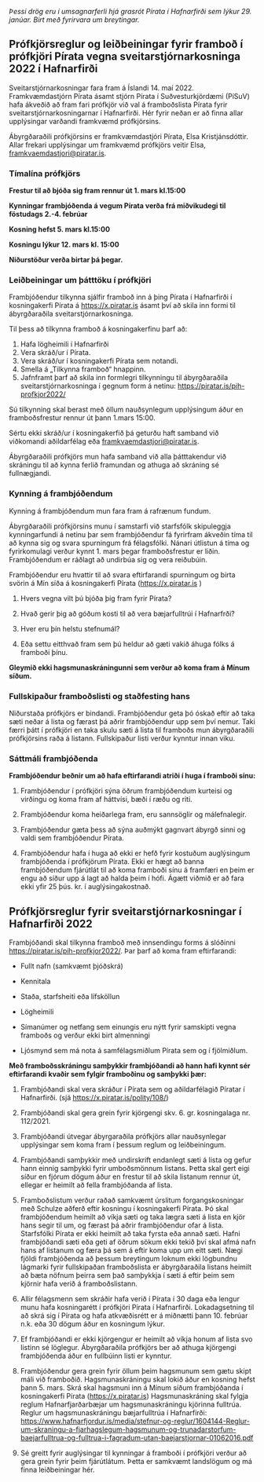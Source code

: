 *Þessi drög eru í umsagnarferli hjá grasrót Pírata í Hafnarfirði sem lýkur 29. janúar. Birt með fyrirvara um breytingar.*

## Prófkjörsreglur og leiðbeiningar fyrir framboð í prófkjöri Pírata vegna sveitarstjórnarkosninga 2022 í Hafnarfirði

Sveitarstjórnarkosningar fara fram á Íslandi 14. maí 2022. Framkvæmdastjórn Pírata ásamt stjórn Pírata í Suðvesturkjördæmi (PíSuV) hafa ákveðið að fram fari prófkjör við val á framboðslista Pírata fyrir sveitarstjórnarkosningarnar í Hafnarfirði. Hér fyrir neðan er að finna allar upplýsingar varðandi framkvæmd prófkjörsins.

Ábyrgðaraðili prófkjörsins er framkvæmdastjóri Pírata, Elsa Kristjánsdóttir. Allar frekari upplýsingar um framkvæmd prófkjörs veitir Elsa, framkvaemdastjori@piratar.is.


### Tímalína prófkjörs

**Frestur til að bjóða sig fram rennur út 1. mars kl.15:00**

**Kynningar frambjóðenda á vegum Pírata verða frá miðvikudegi til föstudags 2.-4. febrúar**

**Kosning hefst 5. mars kl.15:00**

**Kosningu lýkur 12. mars kl. 15:00**

**Niðurstöður verða birtar þá þegar.**


### Leiðbeiningar um þátttöku í prófkjöri
Frambjóðendur tilkynna sjálfir framboð inn á þing Pírata í Hafnarfirði í kosningakerfi Pírata á https://x.piratar.is ásamt því að skila inn formi til ábyrgðaraðila sveitarstjórnarkosninga.

Til þess að tilkynna framboð á kosningakerfinu þarf að:

1. Hafa lögheimili í Hafnarfirði
2. Vera skráð/ur í Pírata.
3. Vera skráð/ur í kosningakerfi Pírata sem notandi.
4. Smella á „Tilkynna framboð“ hnappinn.
5. Jafnframt þarf að skila inn formlegri tilkynningu til  ábyrgðaraðila sveitarstjórnarkosninga í gegnum form á netinu: https://piratar.is/pih-profkjor2022/

Sú tilkynning skal berast með öllum nauðsynlegum upplýsingum áður en framboðsfrestur rennur út þann 1.mars 15:00.

Sértu ekki skráð/ur í kosningakerfið þá geturðu haft samband við viðkomandi aðildarfélag eða framkvaemdastjori@piratar.is.

Ábyrgðaraðili prófkjörs mun hafa samband við alla þátttakendur við skráningu til að kynna ferlið framundan og athuga að skráning sé fullnægjandi.
 
### Kynning á frambjóðendum

Kynning á frambjóðendum mun fara fram á rafrænum fundum.

Ábyrgðaraðili prófkjörsins munu í samstarfi við starfsfólk skipuleggja kynningarfundi á netinu þar sem frambjóðendur fá fyrirfram ákveðin tíma til að kynna sig og svara spurningum frá félagsfólki. Nánari útlistun á tíma og fyrirkomulagi verður kynnt 1. mars þegar framboðsfrestur er liðin. Frambjóðendum er ráðlagt að undirbúa sig og vera reiðubúin.

Frambjóðendur eru hvattir til að svara eftirfarandi spurningum og birta svörin á Mín síða á kosningakerfi Pírata (https://x.piratar.is )

1. Hvers vegna vilt þú bjóða þig fram fyrir Pírata?

2. Hvað gerir þig að góðum kosti til að vera bæjarfulltrúi í Hafnarfrði?

3. Hver eru þín helstu stefnumál?

4. Eða settu eitthvað fram sem þú heldur að gæti vakið áhuga fólks á framboði þínu.

**Gleymið ekki hagsmunaskráningunni sem verður að koma fram á Mínum síðum.**

### Fullskipaður framboðslisti og staðfesting hans

Niðurstaða prófkjörs er bindandi. Frambjóðendur geta þó óskað eftir að taka sæti neðar á lista og færast þá aðrir frambjóðendur upp sem því nemur. Taki færri þátt í prófkjöri en taka skulu sæti á lista til framboðs mun ábyrgðaraðili prófkjörsins raða á listann. Fullskipaður listi verður kynntur innan viku.

### Sáttmáli frambjóðenda

**Frambjóðendur beðnir um að hafa eftirfarandi atriði í huga í framboði sínu:**

1. Frambjóðendur í prófkjöri sýna öðrum frambjóðendum kurteisi og virðingu og koma fram af háttvísi, bæði í ræðu og riti.

2. Frambjóðendur koma heiðarlega fram, eru sannsöglir og málefnalegir.

3. Frambjóðendur gæta þess að sýna auðmýkt gagnvart ábyrgð sinni og valdi sem frambjóðendur Pírata.

4. Frambjóðendur hafa í huga að ekki er hefð fyrir kostuðum auglýsingum frambjóðenda í prófkjörum Pírata. Ekki er hægt að banna frambjóðendum fjárútlát til að koma framboði sínu á framfæri en þeim er engu að síður upp á lagt að halda þeim í hófi. Ágætt viðmið er að fara ekki yfir 25 þús. kr. í auglýsingakostnað.

## Prófkjörsreglur fyrir sveitarstjórnarkosningar í Hafnarfirði 2022

Frambjóðandi skal tilkynna framboð með innsendingu forms á slóðinni https://piratar.is/pih-profkjor2022/. Þar þarf að koma fram eftirfarandi:

* Fullt nafn (samkvæmt þjóðskrá)

* Kennitala

* Staða, starfsheiti eða lífsköllun

* Lögheimili

* Símanúmer og netfang sem einungis eru nýtt fyrir samskipti vegna framboðs og verður ekki birt almenningi

* Ljósmynd sem má nota á samfélagsmiðlum Pírata sem og í fjölmiðlum.
 
**Með framboðsskráningu samþykkir frambjóðandi að hann hafi kynnt sér eftirfarandi kvaðir sem fylgir framboðinu og samþykki þær:**

1. Frambjóðandi skal vera skráður í Pírata sem og aðildarfélagið Píratar í Hafnarfirði. (sjá https://x.piratar.is/polity/108/)

2. Frambjóðandi skal gera grein fyrir kjörgengi skv. 6. gr. kosningalaga nr. 112/2021.

3. Frambjóðandi útvegar ábyrgaraðila prófkjörs allar nauðsynlegar upplýsingar sem koma fram í þessum reglum og leiðbeiningum.

4. Frambjóðandi samþykkir með undirskrift endanlegt sæti á lista og gefur hann einnig samþykki fyrir umboðsmönnum listans. Þetta skal gert eigi síður en fjórum dögum áður en frestur til að skila listanum rennur út, ellegar er heimilt að fella frambjóðanda af lista.

5. Framboðslistum verður raðað samkvæmt úrslitum forgangskosningar með Schulze aðferð eftir kosningu í kosningakerfi Pírata. Þó skal frambjóðendum heimilt að víkja sæti og taka lægra sæti á lista en kjör hans segir til um, og færast þá aðrir frambjóðendur ofar á lista. Starfsfólki Pírata er ekki heimilt að taka fyrsta eða annað sæti. Hafni frambjóðandi sæti eða geti af öðrum sökum ekki tekið því skal afmá nafn hans af listanum og færa þá sem á eftir koma upp um eitt sæti. Nægi fjöldi frambjóðenda að þessum breytingum loknum ekki lögbundnu lágmarki fyrir fullskipaðan framboðslista er ábyrgðaraðila listans heimilt að bæta nöfnum þeirra sem það samþykkja í sæti á eftir þeim sem kjörnir hafa verið á framboðslistann.

6. Allir félagsmenn sem skráðir hafa verið í Pírata í 30 daga eða lengur munu hafa kosningarétt í prófkjöri Pírata í Hafnarfirði. Lokadagsetning til að skrá sig í Pírata og hafa atkvæðisrétt er á miðnætti þann 10. febrúar n.k. eða 30 dögum áður en kosningum lýkur.

7. Ef frambjóðandi er ekki kjörgengur er heimilt að víkja honum af lista svo listinn sé löglegur. Ábyrgðaraðila prófkjörs ber að athuga kjörgengi frambjóðenda áður en fullbúinn listi er kynntur.

8. Frambjóðendur gera grein fyrir öllum þeim hagsmunum sem gætu skipt máli við framboðið. Hagsmunaskráningu skal lokið áður en kosning hefst þann 5. mars. Skrá skal hagsmuni inn á Mínum síðum frambjóðanda í kosningakerfi Pírata (https://x.piratar.is) Hagsmunaskráning skal fylgja reglum Hafnarfjarðarbæjar um hagsmunaskráningu kjörinna fulltrúa.
Reglur um hagsmunaskráningu bæjarfulltrúa í Hafnarfirði: https://www.hafnarfjordur.is/media/stefnur-og-reglur/1604144-Reglur-um-skraningu-a-fjarhagslegum-hagsmunum-og-trunadarstorfum-baejarfulltrua-og-fulltrua-i-fagradum-utan-baejarstjornar-01062016.pdf

9. Sé greitt fyrir auglýsingar til kynningar á framboði í prófkjöri verður að gera grein fyrir þeim fjárútlátum. Þetta er samkvæmt landslögum og má finna leiðbeiningar hér.
